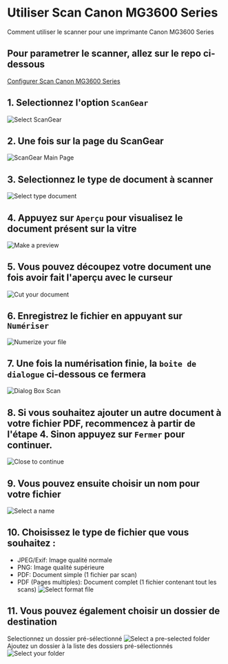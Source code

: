 
# Utiliser Scan Canon MG3600 Series
Comment utiliser le scanner pour une imprimante Canon MG3600 Series

## Pour parametrer le scanner, allez sur le repo ci-dessous
[Configurer Scan Canon MG3600 Series]()


## 1. Selectionnez l'option `ScanGear`
![Select ScanGear](https://media.discordapp.net/attachments/1212428048109010974/1212428209312899072/image.png?ex=65f1ccc2&is=65df57c2&hm=2d57b3b138d85f1c8402a4103e388aa932314550f3c2892368e8050f44ac9de0&=&format=webp&quality=lossless)

## 2. Une fois sur la page du ScanGear
![ScanGear Main Page](https://media.discordapp.net/attachments/1212428048109010974/1212437524719599686/image.png?ex=65f1d56f&is=65df606f&hm=a4c6a6e333e319f0fb7ef3f142f07449fa5797aa5462772415ed16db514c8a78&=&format=webp&quality=lossless&width=690&height=416)

## 3. Selectionnez le type de document à scanner
![Select type document](https://media.discordapp.net/attachments/1212428048109010974/1212438159246368839/image.png?ex=65f1d607&is=65df6107&hm=b2bb76d9960b608f405a3ef51462f1fcaa3c7042e9527785b939293e8c218a26&=&format=webp&quality=lossless&width=172&height=416)

## 4. Appuyez sur `Aperçu` pour visualisez le document présent sur la vitre
![Make a preview](https://media.discordapp.net/attachments/1212428048109010974/1212438467686957157/image.png?ex=65f1d650&is=65df6150&hm=34e9283f8a21f630a6018a2502468a43ac88b3f40b11cbeb8c86d66a6f3f9297&=&format=webp&quality=lossless&width=173&height=416)

## 5. Vous pouvez découpez votre document une fois avoir fait l'aperçu avec le curseur
![Cut your document](https://media.discordapp.net/attachments/1212428048109010974/1212439235580399646/image.png?ex=65f1d707&is=65df6207&hm=80be75124d40c25d09bfdf37c83f49dcfbf04433728e5413b56b35e0d0c364e3&=&format=webp&quality=lossless&width=569&height=416)

## 6. Enregistrez le fichier en appuyant sur `Numériser`
![Numerize your file](https://media.discordapp.net/attachments/1212428048109010974/1212440488771190825/image.png?ex=65f1d832&is=65df6332&hm=66fa38b5581f0890b815c5f605d66ff8915ecc2f4f082a05fe2b57772b5188c1&=&format=webp&quality=lossless&width=173&height=416)

## 7. Une fois la numérisation finie, la `boite de dialogue` ci-dessous ce fermera
![Dialog Box Scan](https://media.discordapp.net/attachments/1212428048109010974/1212443434061930576/image.png?ex=65f1daf0&is=65df65f0&hm=50f8d5655d386a576d1cec2260adcd7bc6f59c6c6326283924c086c34c7971d8&=&format=webp&quality=lossless&width=690&height=416)

## 8. Si vous souhaitez ajouter un autre document à votre fichier PDF, recommencez à partir de l'étape 4. Sinon appuyez sur `Fermer` pour continuer.
![Close to continue](https://media.discordapp.net/attachments/1212428048109010974/1212444026347716629/image.png?ex=65f1db7e&is=65df667e&hm=ae794a2f22988194ef5c0c02084aaff409170a6f1fdfedb00c02d05188d479c5&=&format=webp&quality=lossless&width=169&height=416)

## 9. Vous pouvez ensuite choisir un nom pour votre fichier
![Select a name](https://media.discordapp.net/attachments/1212428048109010974/1212445152195383297/image.png?ex=65f1dc8a&is=65df678a&hm=a53b2be94c5b27fd5ca646cbc09e9ba190b7f7349935618f8d9be494b81324d1&=&format=webp&quality=lossless&width=362&height=416)

## 10. Choisissez le type de fichier que vous souhaitez :
- JPEG/Exif: Image qualité normale
- PNG: Image qualité supérieure
- PDF: Document simple (1 fichier par scan)
- PDF (Pages multiples): Document complet (1 fichier contenant tout les scans)
![Select format file](https://media.discordapp.net/attachments/1212428048109010974/1212448657316511794/image.png?ex=65f1dfce&is=65df6ace&hm=3ea19f8e3e7db7b6db8973a82c32b80e90f8c4c4ef6ec656306f8eaaf216393d&=&format=webp&quality=lossless&width=362&height=416)

## 11. Vous pouvez également choisir un dossier de destination
Selectionnez un dossier pré-sélectionné
![Select a pre-selected folder](https://media.discordapp.net/attachments/1212428048109010974/1212445438339457124/image.png?ex=65f1dcce&is=65df67ce&hm=9f34c645ef8125d167148840318cfedcc3952af6127f30d29a4c742507e3e62a&=&format=webp&quality=lossless&width=362&height=416)
Ajoutez un dossier à la liste des dossiers pré-sélectionnés
![Select your folder](https://media.discordapp.net/attachments/1212428048109010974/1212445438670802964/image.png?ex=65f1dcce&is=65df67ce&hm=4c9c9245ccdbd1962514eb60ca6cd76bf0d7741e7aa459d770879e3b2cec7d5b&=&format=webp&quality=lossless&width=362&height=416)
